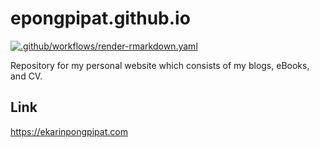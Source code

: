 # epongpipat.github.io

[![.github/workflows/render-rmarkdown.yaml](https://github.com/epongpipat/epongpipat.github.io/actions/workflows/render-rmarkdown.yaml/badge.svg)](https://github.com/epongpipat/epongpipat.github.io/actions/workflows/render-rmarkdown.yaml)

Repository for my personal website which consists of my blogs, eBooks, and CV.

## Link

https://ekarinpongpipat.com
